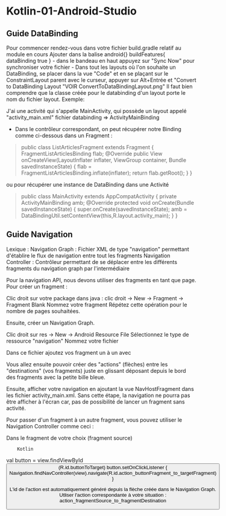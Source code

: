 # Kotlin-01-Android-Studio

## Guide DataBinding

Pour commencer rendez-vous dans votre fichier build.gradle relatif au module en cours
Ajouter dans la balise android{}
buildFeatures{
dataBinding true
} - dans le bandeau en haut appuyez sur "Sync Now" pour synchroniser votre fichier - Dans tout les layouts où l'on souhaite un DataBinding, se placer dans la vue "Code"
et en se plaçant sur le ConstraintLayout parent avec le curseur, appuyer sur Alt+Entrée et "Convert to DataBinding Layout
"VOIR ConvertToDataBindingLayout.png"
Il faut bien comprendre que la classe créée pour le databinding d'un layout porte le nom du fichier layout. Exemple:

J'ai une activité qui s'appelle MainActivity, qui possède un layout appelé "activity_main.xml" fichier databinding => ActivityMainBinding

- Dans le contrôleur correspondant, on peut récupérer notre Binding comme ci-dessous dans un Fragment :

> public class ListArticlesFragment extends Fragment {
FragmentListArticlesBinding flab;
@Override
public View onCreateView(LayoutInflater inflater, ViewGroup container,
Bundle savedInstanceState) {
flab = FragmentListArticlesBinding.inflate(inflater);
return flab.getRoot();
}
}

ou pour récupérer une instance de DataBinding dans une Activité

> public class MainActivity extends AppCompatActivity {
private ActivityMainBinding amb;
@Override
protected void onCreate(Bundle savedInstanceState) {
super.onCreate(savedInstanceState);
amb = DataBindingUtil.setContentView(this,R.layout.activity_main);
}
}

## Guide Navigation
Lexique :
Navigation Graph : Fichier XML de type "navigation" permettant d'établire le flux de navigation entre tout les fragments
Navigation Controller : Contrôleur permettant de se déplacer entre les différents fragments du navigation graph par l'intermédiaire

Pour la navigation API, nous devons utiliser des fragments en tant que page.
Pour créer un fragment :

Clic droit sur votre package dans java : clic droit -> New -> Fragment -> Fragment Blank
Nommez votre fragment
Répétez cette opération pour le nombre de pages souhaitées.

Ensuite, créer un Navigation Graph.

Clic droit sur res -> New -> Android Resource File
Sélectionnez le type de ressource "navigation"
Nommez votre fichier

Dans ce fichier ajoutez vos fragment un à un avec

Vous allez ensuite pouvoir créer des "actions" (flèches) entre les "destinations" (vos fragments)
juste en glissant déposant depuis le bord des fragments avec la petite bille bleue.

Ensuite, afficher votre navigation en ajoutant la vue NavHostFragment dans les fichier activity_main.xml.
Sans cette étape, la navigation ne pourra pas être afficher à l'écran car, pas de possibilité de lancer un fragment sans activité.

Pour passer d'un fragment à un autre fragment, vous pouvez utiliser le Navigation Controller comme ceci :

Dans le fragment de votre choix (fragment source)

        Kotlin

val button = view.findViewById<Button>(R.id.buttonToTarget)
button.setOnClickListener {​
Navigation.findNavController(view).navigate(R.id.action_buttonFragment_to_targetFragment)
}​

L'id de l'action est automatiquement généré depuis la flèche créée dans le Navigation Graph.
Utliser l'action correspondante à votre situation : action_fragmentSource_to_fragmentDestination
